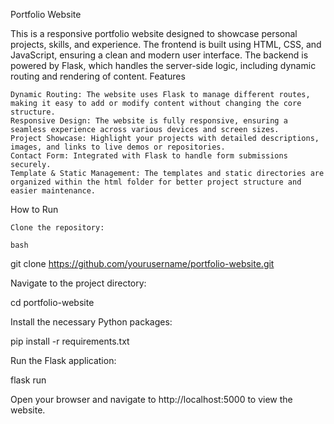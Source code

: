 Portfolio Website

This is a responsive portfolio website designed to showcase personal projects, skills, and experience. The frontend is built using HTML, CSS, and JavaScript, ensuring a clean and modern user interface. The backend is powered by Flask, which handles the server-side logic, including dynamic routing and rendering of content.
Features

    Dynamic Routing: The website uses Flask to manage different routes, making it easy to add or modify content without changing the core structure.
    Responsive Design: The website is fully responsive, ensuring a seamless experience across various devices and screen sizes.
    Project Showcase: Highlight your projects with detailed descriptions, images, and links to live demos or repositories.
    Contact Form: Integrated with Flask to handle form submissions securely.
    Template & Static Management: The templates and static directories are organized within the html folder for better project structure and easier maintenance.

How to Run

    Clone the repository:

    bash

git clone https://github.com/yourusername/portfolio-website.git

Navigate to the project directory:

cd portfolio-website

Install the necessary Python packages:

pip install -r requirements.txt

Run the Flask application:

flask run

Open your browser and navigate to http://localhost:5000 to view the website.
